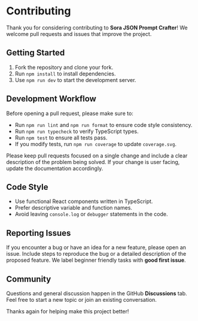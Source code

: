 # Contributing

Thank you for considering contributing to **Sora JSON Prompt Crafter**! We welcome pull requests and issues that improve the project.

## Getting Started

1. Fork the repository and clone your fork.
2. Run `npm install` to install dependencies.
3. Use `npm run dev` to start the development server.

## Development Workflow

Before opening a pull request, please make sure to:

- Run `npm run lint` and `npm run format` to ensure code style consistency.
- Run `npm run typecheck` to verify TypeScript types.
- Run `npm test` to ensure all tests pass.
- If you modify tests, run `npm run coverage` to update `coverage.svg`.

Please keep pull requests focused on a single change and include a clear description of the problem being solved. If your change is user facing, update the documentation accordingly.

## Code Style

- Use functional React components written in TypeScript.
- Prefer descriptive variable and function names.
- Avoid leaving `console.log` or `debugger` statements in the code.

## Reporting Issues

If you encounter a bug or have an idea for a new feature, please open an issue. Include steps to reproduce the bug or a detailed description of the proposed feature. We label beginner friendly tasks with **good first issue**.

## Community

Questions and general discussion happen in the GitHub **Discussions** tab. Feel free to start a new topic or join an existing conversation.

Thanks again for helping make this project better!
